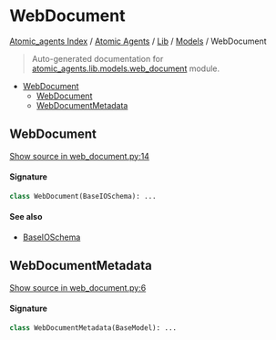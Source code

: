 # WebDocument

[Atomic_agents Index](../../../README.md#atomic_agents-index) / [Atomic Agents](../../index.md#atomic-agents) / [Lib](../index.md#lib) / [Models](./index.md#models) / WebDocument

> Auto-generated documentation for [atomic_agents.lib.models.web_document](../../../../../atomic_agents/lib/models/web_document.py) module.

- [WebDocument](#webdocument)
  - [WebDocument](#webdocument-1)
  - [WebDocumentMetadata](#webdocumentmetadata)

## WebDocument

[Show source in web_document.py:14](../../../../../atomic_agents/lib/models/web_document.py#L14)

#### Signature

```python
class WebDocument(BaseIOSchema): ...
```

#### See also

- [BaseIOSchema](../../agents/base_agent.md#baseioschema)



## WebDocumentMetadata

[Show source in web_document.py:6](../../../../../atomic_agents/lib/models/web_document.py#L6)

#### Signature

```python
class WebDocumentMetadata(BaseModel): ...
```